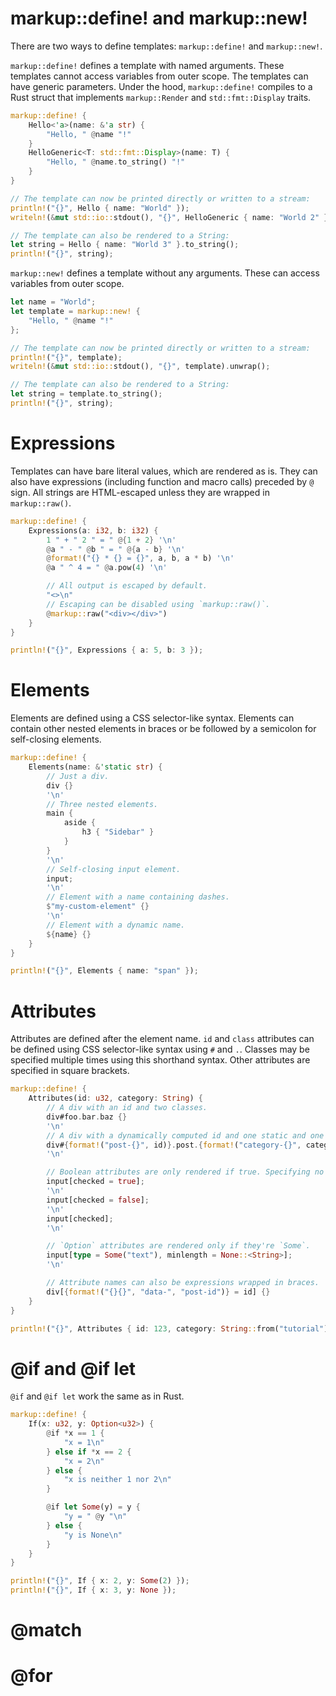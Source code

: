# markup::define! and markup::new!

There are two ways to define templates: `markup::define!` and `markup::new!`.

`markup::define!` defines a template with named arguments. These templates cannot access variables from outer scope. The templates can have generic parameters. Under the hood, `markup::define!` compiles to a Rust struct that implements `markup::Render` and `std::fmt::Display` traits.

```rust
markup::define! {
    Hello<'a>(name: &'a str) {
        "Hello, " @name "!"
    }
    HelloGeneric<T: std::fmt::Display>(name: T) {
        "Hello, " @name.to_string() "!"
    }
}

// The template can now be printed directly or written to a stream:
println!("{}", Hello { name: "World" });
writeln!(&mut std::io::stdout(), "{}", HelloGeneric { name: "World 2" }).unwrap();

// The template can also be rendered to a String:
let string = Hello { name: "World 3" }.to_string();
println!("{}", string);
```

`markup::new!` defines a template without any arguments. These can access variables from outer scope.

```rust
let name = "World";
let template = markup::new! {
    "Hello, " @name "!"
};

// The template can now be printed directly or written to a stream:
println!("{}", template);
writeln!(&mut std::io::stdout(), "{}", template).unwrap();

// The template can also be rendered to a String:
let string = template.to_string();
println!("{}", string);
```

# Expressions

Templates can have bare literal values, which are rendered as is. They can also have expressions (including function and macro calls) preceded by `@` sign. All strings are HTML-escaped unless they are wrapped in `markup::raw()`.

```rust
markup::define! {
    Expressions(a: i32, b: i32) {
        1 " + " 2 " = " @{1 + 2} '\n'
        @a " - " @b " = " @{a - b} '\n'
        @format!("{} * {} = {}", a, b, a * b) '\n'
        @a " ^ 4 = " @a.pow(4) '\n'

        // All output is escaped by default.
        "<>\n"
        // Escaping can be disabled using `markup::raw()`.
        @markup::raw("<div></div>")
    }
}

println!("{}", Expressions { a: 5, b: 3 });
```

# Elements

Elements are defined using a CSS selector-like syntax. Elements can contain other nested elements in braces or be followed by a semicolon for self-closing elements.

```rust
markup::define! {
    Elements(name: &'static str) {
        // Just a div.
        div {}
        '\n'
        // Three nested elements.
        main {
            aside {
                h3 { "Sidebar" }
            }
        }
        '\n'
        // Self-closing input element.
        input;
        '\n'
        // Element with a name containing dashes.
        $"my-custom-element" {}
        '\n'
        // Element with a dynamic name.
        ${name} {}
    }
}

println!("{}", Elements { name: "span" });
```

# Attributes

Attributes are defined after the element name. `id` and `class` attributes can be defined using CSS selector-like syntax using `#` and `.`. Classes may be specified multiple times using this shorthand syntax. Other attributes are specified in square brackets.

```rust
markup::define! {
    Attributes(id: u32, category: String) {
        // A div with an id and two classes.
        div#foo.bar.baz {}
        '\n'
        // A div with a dynamically computed id and one static and one dynamic class.
        div#{format!("post-{}", id)}.post.{format!("category-{}", category)} {}
        '\n'

        // Boolean attributes are only rendered if true. Specifying no value is the same as `true`.
        input[checked = true];
        '\n'
        input[checked = false];
        '\n'
        input[checked];
        '\n'

        // `Option` attributes are rendered only if they're `Some`.
        input[type = Some("text"), minlength = None::<String>];
        '\n'

        // Attribute names can also be expressions wrapped in braces.
        div[{format!("{}{}", "data-", "post-id")} = id] {}
    }
}

println!("{}", Attributes { id: 123, category: String::from("tutorial") });
```

# @if and @if let

`@if` and `@if let` work the same as in Rust.

```rust
markup::define! {
    If(x: u32, y: Option<u32>) {
        @if *x == 1 {
            "x = 1\n"
        } else if *x == 2 {
            "x = 2\n"
        } else {
            "x is neither 1 nor 2\n"
        }

        @if let Some(y) = y {
            "y = " @y "\n"
        } else {
            "y is None\n"
        }
    }
}

println!("{}", If { x: 2, y: Some(2) });
println!("{}", If { x: 3, y: None });
```

# @match

# @for
